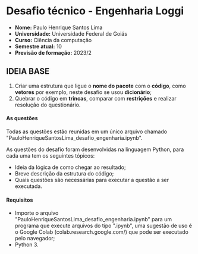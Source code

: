 # Desafio técnico - Engenharia Loggi

* **Nome:** Paulo Henrique Santos Lima
* **Universidade:** Universidade Federal de Goiás
* **Curso:** Ciência da computação
* **Semestre atual:** 10
* **Previsão de formação:** 2023/2 
 
## **IDEIA BASE**
1. Criar uma estrutura que ligue o **nome do pacote** com o **código**, como **vetores** por exemplo, neste desafio se usou **dicionário**;
2. Quebrar o código em **trincas**, comparar com **restrições** e realizar resolução do questionário.
 
#### **As questões**
Todas as questões estão reunidas em um único arquivo chamado "PauloHenriqueSantosLima_desafio_engenharia.ipynb".
 
As questões do desafio foram desenvolvidas na linguagem Python, para cada uma tem os seguintes tópicos:
* Ideia da lógica de como chegar ao resultado;
* Breve descrição da estrutura do código;
* Quais questões são necessárias para executar a questão a ser executada. 
 
#### **Requisitos**
* Importe o arquivo "PauloHenriqueSantosLima_desafio_engenharia.ipynb" para um programa que execute arquivos do tipo ".ipynb", uma sugestão de uso é o Google Colab (colab.research.google.com/) que pode ser executado pelo navegador;
* Python 3.
